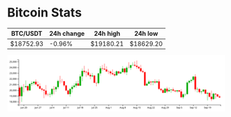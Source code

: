 # Bitcoin Stats

BTC/USDT|24h change|24h high|24h low|
|---|---|---|---|
|$18752.93|-0.96%|$19180.21|$18629.20|

<img src="./chart.svg">
